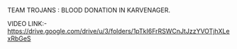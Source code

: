 
TEAM TROJANS : BLOOD DONATION IN KARVENAGER.

VIDEO LINK:- https://drive.google.com/drive/u/3/folders/1pTkI6FrRSWCnJtJzzYVOTjhXLexRbGeS
